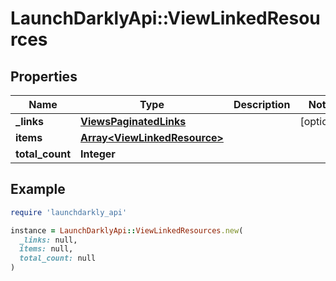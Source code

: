 # LaunchDarklyApi::ViewLinkedResources

## Properties

| Name | Type | Description | Notes |
| ---- | ---- | ----------- | ----- |
| **_links** | [**ViewsPaginatedLinks**](ViewsPaginatedLinks.md) |  | [optional] |
| **items** | [**Array&lt;ViewLinkedResource&gt;**](ViewLinkedResource.md) |  |  |
| **total_count** | **Integer** |  |  |

## Example

```ruby
require 'launchdarkly_api'

instance = LaunchDarklyApi::ViewLinkedResources.new(
  _links: null,
  items: null,
  total_count: null
)
```

